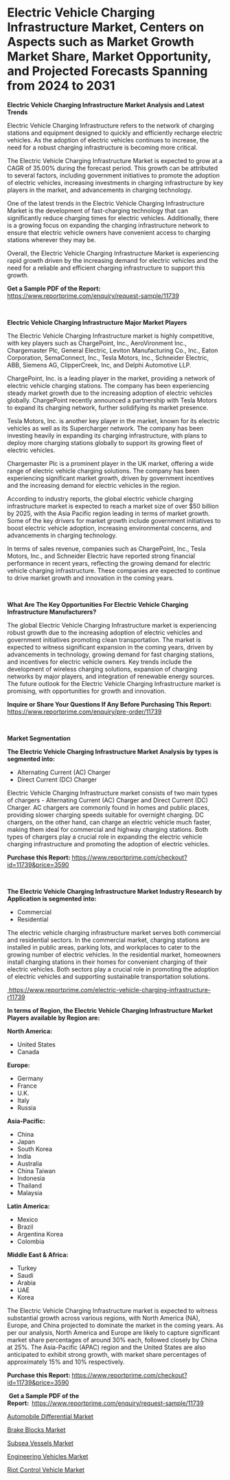 <p><h1>Electric Vehicle Charging Infrastructure Market, Centers on Aspects such as Market Growth Market Share, Market Opportunity, and Projected Forecasts Spanning from 2024 to 2031</h1></p><p><strong>Electric Vehicle Charging Infrastructure Market Analysis and Latest Trends</strong></p>
<p><p>Electric Vehicle Charging Infrastructure refers to the network of charging stations and equipment designed to quickly and efficiently recharge electric vehicles. As the adoption of electric vehicles continues to increase, the need for a robust charging infrastructure is becoming more critical.</p><p>The Electric Vehicle Charging Infrastructure Market is expected to grow at a CAGR of 35.00% during the forecast period. This growth can be attributed to several factors, including government initiatives to promote the adoption of electric vehicles, increasing investments in charging infrastructure by key players in the market, and advancements in charging technology.</p><p>One of the latest trends in the Electric Vehicle Charging Infrastructure Market is the development of fast-charging technology that can significantly reduce charging times for electric vehicles. Additionally, there is a growing focus on expanding the charging infrastructure network to ensure that electric vehicle owners have convenient access to charging stations wherever they may be.</p><p>Overall, the Electric Vehicle Charging Infrastructure Market is experiencing rapid growth driven by the increasing demand for electric vehicles and the need for a reliable and efficient charging infrastructure to support this growth.</p></p>
<p><strong>Get a Sample PDF of the Report:&nbsp;</strong> <a href="https://www.reportprime.com/enquiry/request-sample/11739">https://www.reportprime.com/enquiry/request-sample/11739</a></p>
<p>&nbsp;</p>
<p><strong>Electric Vehicle Charging Infrastructure Major Market Players</strong></p>
<p><p>The Electric Vehicle Charging Infrastructure market is highly competitive, with key players such as ChargePoint, Inc., AeroVironment Inc., Chargemaster Plc, General Electric, Leviton Manufacturing Co., Inc., Eaton Corporation, SemaConnect, Inc., Tesla Motors, Inc., Schneider Electric, ABB, Siemens AG, ClipperCreek, Inc, and Delphi Automotive LLP. </p><p>ChargePoint, Inc. is a leading player in the market, providing a network of electric vehicle charging stations. The company has been experiencing steady market growth due to the increasing adoption of electric vehicles globally. ChargePoint recently announced a partnership with Tesla Motors to expand its charging network, further solidifying its market presence.</p><p>Tesla Motors, Inc. is another key player in the market, known for its electric vehicles as well as its Supercharger network. The company has been investing heavily in expanding its charging infrastructure, with plans to deploy more charging stations globally to support its growing fleet of electric vehicles.</p><p>Chargemaster Plc is a prominent player in the UK market, offering a wide range of electric vehicle charging solutions. The company has been experiencing significant market growth, driven by government incentives and the increasing demand for electric vehicles in the region.</p><p>According to industry reports, the global electric vehicle charging infrastructure market is expected to reach a market size of over $50 billion by 2025, with the Asia Pacific region leading in terms of market growth. Some of the key drivers for market growth include government initiatives to boost electric vehicle adoption, increasing environmental concerns, and advancements in charging technology.</p><p>In terms of sales revenue, companies such as ChargePoint, Inc., Tesla Motors, Inc., and Schneider Electric have reported strong financial performance in recent years, reflecting the growing demand for electric vehicle charging infrastructure. These companies are expected to continue to drive market growth and innovation in the coming years.</p></p>
<p>&nbsp;</p>
<p><strong>What Are The Key Opportunities For Electric Vehicle Charging Infrastructure Manufacturers?</strong></p>
<p><p>The global Electric Vehicle Charging Infrastructure market is experiencing robust growth due to the increasing adoption of electric vehicles and government initiatives promoting clean transportation. The market is expected to witness significant expansion in the coming years, driven by advancements in technology, growing demand for fast charging stations, and incentives for electric vehicle owners. Key trends include the development of wireless charging solutions, expansion of charging networks by major players, and integration of renewable energy sources. The future outlook for the Electric Vehicle Charging Infrastructure market is promising, with opportunities for growth and innovation.</p></p>
<p><strong>Inquire or Share Your Questions If Any Before Purchasing This Report:</strong> <a href="https://www.reportprime.com/enquiry/pre-order/11739">https://www.reportprime.com/enquiry/pre-order/11739</a></p>
<p>&nbsp;</p>
<p><strong>Market Segmentation</strong></p>
<p><strong>The Electric Vehicle Charging Infrastructure Market Analysis by types is segmented into:</strong></p>
<p><ul><li>Alternating Current (AC) Charger</li><li>Direct Current (DC) Charger</li></ul></p>
<p><p>Electric Vehicle Charging Infrastructure market consists of two main types of chargers - Alternating Current (AC) Charger and Direct Current (DC) Charger. AC chargers are commonly found in homes and public places, providing slower charging speeds suitable for overnight charging. DC chargers, on the other hand, can charge an electric vehicle much faster, making them ideal for commercial and highway charging stations. Both types of chargers play a crucial role in expanding the electric vehicle charging infrastructure and promoting the adoption of electric vehicles.</p></p>
<p><strong>Purchase this Report:&nbsp;</strong><a href="https://www.reportprime.com/checkout?id=11739&price=3590">https://www.reportprime.com/checkout?id=11739&price=3590</a></p>
<p>&nbsp;</p>
<p><strong>The Electric Vehicle Charging Infrastructure Market Industry Research by Application is segmented into:</strong></p>
<p><ul><li>Commercial</li><li>Residential</li></ul></p>
<p><p>The electric vehicle charging infrastructure market serves both commercial and residential sectors. In the commercial market, charging stations are installed in public areas, parking lots, and workplaces to cater to the growing number of electric vehicles. In the residential market, homeowners install charging stations in their homes for convenient charging of their electric vehicles. Both sectors play a crucial role in promoting the adoption of electric vehicles and supporting sustainable transportation solutions.</p></p>
<p><a href="https://www.reportprime.com/electric-vehicle-charging-infrastructure-r11739">&nbsp;https://www.reportprime.com/electric-vehicle-charging-infrastructure-r11739</a></p>
<p><strong>In terms of Region, the Electric Vehicle Charging Infrastructure Market Players available by Region are:</strong></p>
<p>
    <p> <strong> North America: </strong>
        <ul>
            <li>United States</li>
            <li>Canada</li>
        </ul>
        </p> 
    <p> <strong> Europe: </strong>
        <ul>
            <li>Germany</li>
            <li>France</li>
            <li>U.K.</li>
            <li>Italy</li>
            <li>Russia</li>
        </ul>
        </p> 
    <p> <strong> Asia-Pacific: </strong>
        <ul>
            <li>China</li>
            <li>Japan</li>
            <li>South Korea</li>
            <li>India</li>
            <li>Australia</li>
            <li>China Taiwan</li>
            <li>Indonesia</li>
            <li>Thailand</li>
            <li>Malaysia</li>
        </ul>
        </p> 
    <p> <strong> Latin America: </strong>
        <ul>
            <li>Mexico</li>
            <li>Brazil</li>
            <li>Argentina Korea</li>
            <li>Colombia</li>
        </ul>
        </p> 
    <p> <strong> Middle East & Africa: </strong>
        <ul>
            <li>Turkey</li>
            <li>Saudi</li>
            <li>Arabia</li>
            <li>UAE</li>
            <li>Korea</li>
        </ul>
    </p>
    </p>
<p><p>The Electric Vehicle Charging Infrastructure market is expected to witness substantial growth across various regions, with North America (NA), Europe, and China projected to dominate the market in the coming years. As per our analysis, North America and Europe are likely to capture significant market share percentages of around 30% each, followed closely by China at 25%. The Asia-Pacific (APAC) region and the United States are also anticipated to exhibit strong growth, with market share percentages of approximately 15% and 10% respectively.</p></p>
<p><strong>Purchase this Report: </strong><a href="https://www.reportprime.com/checkout?id=11739&price=3590">https://www.reportprime.com/checkout?id=11739&price=3590</a></p>
<p>&nbsp;<strong>Get a Sample PDF of the Report:&nbsp;&nbsp;</strong><a href="https://www.reportprime.com/enquiry/request-sample/11739">https://www.reportprime.com/enquiry/request-sample/11739</a></p>
<p><strong></strong></p>
<p><p><a href="https://github.com/nicoletavirag/Market-Research-Report-List-5/blob/main/automobile-differential-market.md">Automobile Differential Market</a></p><p><a href="https://github.com/gulaimolin/Market-Research-Report-List-6/blob/main/brake-blocks-market.md">Brake Blocks Market</a></p><p><a href="https://github.com/ranaacryptoaddmin/Market-Research-Report-List-1/blob/main/subsea-vessels-market.md">Subsea Vessels Market</a></p><p><a href="https://github.com/mauripalmi/Market-Research-Report-List-5/blob/main/engineering-vehicles-market.md">Engineering Vehicles Market</a></p><p><a href="https://github.com/RoccoManning/Market-Research-Report-List-6/blob/main/riot-control-vehicle-market.md">Riot Control Vehicle Market</a></p></p>